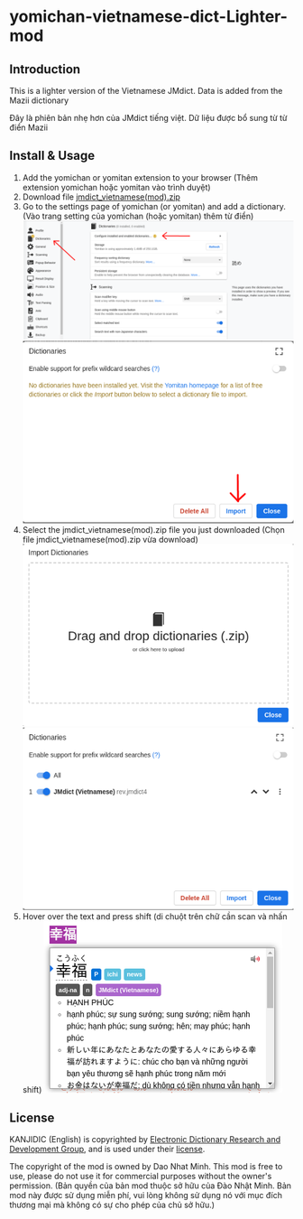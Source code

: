 # yomichan-vietnamese-dict-Lighter-mod

## Introduction

This is a lighter version of the Vietnamese JMdict. Data is added from the Mazii dictionary

Đây là phiên bản nhẹ hơn của JMdict tiếng việt. Dữ liệu được bổ sung từ từ điển Mazii

## Install & Usage

1. Add the yomichan or yomitan extension to your browser (Thêm extension yomichan hoặc yomitan vào trình duyệt)
2. Download file [jmdict_vietnamese(mod).zip](<./jmdict_vietnamese(mod).zip>)
3. Go to the settings page of yomichan (or yomitan) and add a dictionary. (Vào trang setting của yomichan (hoặc yomitan) thêm từ điển)
   ![img1](./images/add_dictionary_1.png)
   ![img2](./images/add_dictionary_2.png)
4. Select the jmdict_vietnamese(mod).zip file you just downloaded (Chọn file jmdict_vietnamese(mod).zip vừa download)
   ![img3](./images/add_dictionary_3.png)
   ![img4](./images/add_dictionary_4.png)
5. Hover over the text and press shift (di chuột trên chữ cần scan và nhấn shift)
   ![img5](./images/add_dictionary_5.png)

## License

KANJIDIC (English) is copyrighted by [Electronic Dictionary Research and Development Group](https://www.edrdg.org/wiki/index.php/KANJIDIC_Project#Copyright_and_Permissions), and is used under their [license](https://www.edrdg.org/edrdg/licence.html).

The copyright of the mod is owned by Dao Nhat Minh. This mod is free to use, please do not use it for commercial purposes without the owner's permission. (Bản quyền của bản mod thuộc sở hữu của Đào Nhật Minh. Bản mod này được sử dụng miễn phí, vui lòng không sử dụng nó với mục đích thương mại mà không có sự cho phép của chủ sở hữu.)
